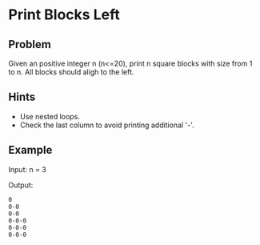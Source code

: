 # Print Blocks Left

## Problem

Given an positive integer n (n<=20), print n square blocks with size from 1 to n. All blocks should aligh to the left.

## Hints

* Use nested loops.
* Check the last column to avoid printing additional '-'.


## Example

Input: n = 3

Output:

```
0
0-0
0-0
0-0-0
0-0-0
0-0-0
```

